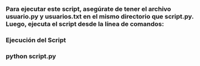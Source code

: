 

### Para ejecutar este script, asegúrate de tener el archivo usuario.py y usuarios.txt en el mismo directorio que script.py. Luego, ejecuta el script desde la línea de comandos:
### Ejecución del Script


### python script.py
